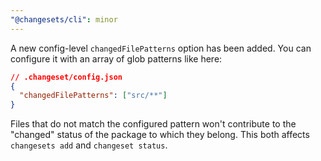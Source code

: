 ```yaml
---
"@changesets/cli": minor
---
```


A new config-level `changedFilePatterns` option has been added. You can configure it with an array of glob patterns like here:

```json
// .changeset/config.json
{
  "changedFilePatterns": ["src/**"]
}
```

Files that do not match the configured pattern won't contribute to the "changed" status of the package to which they belong. This both affects `changesets add` and `changeset status`.
